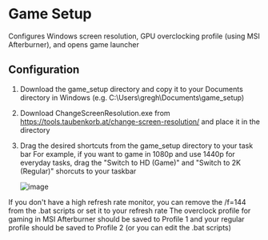 # Game Setup
Configures Windows screen resolution, GPU overclocking profile (using MSI Afterburner), and opens game launcher

## Configuration
1. Download the game_setup directory and copy it to your Documents directory in Windows (e.g. C:\Users\gregh\Documents\game_setup)
2. Download ChangeScreenResolution.exe from https://tools.taubenkorb.at/change-screen-resolution/ and place it in the directory
3. Drag the desired shortcuts from the game_setup directory to your task bar
   For example, if you want to game in 1080p and use 1440p for everyday tasks, drag the "Switch to HD (Game)" and "Switch to 2K (Regular)" shorcuts to your taskbar
   
   ![image](https://user-images.githubusercontent.com/6226804/203405477-ba4068d5-4ad1-4639-b35c-77773c6889ae.png)

If you don't have a high refresh rate monitor, you can remove the /f=144 from the .bat scripts or set it to your refresh rate
The overclock profile for gaming in MSI Afterburner should be saved to Profile 1 and your regular profile should be saved to Profile 2 (or you can edit the .bat scripts)